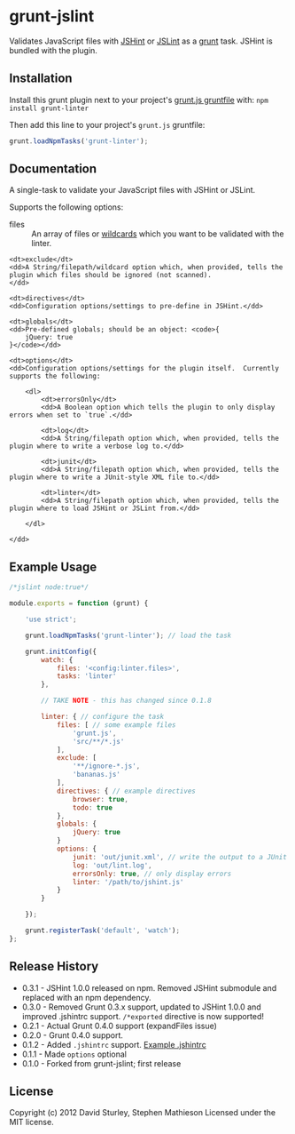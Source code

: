 # grunt-jslint

Validates JavaScript files with [JSHint](https://github.com/jshint/jshint) or [JSLint](https://github.com/douglascrockford/JSLint) as a [grunt](https://github.com/cowboy/grunt) task.  JSHint is bundled with the plugin.

## Installation
Install this grunt plugin next to your project's [grunt.js gruntfile][getting_started] with: `npm install grunt-linter`

Then add this line to your project's `grunt.js` gruntfile:

```javascript
grunt.loadNpmTasks('grunt-linter');
```

[npm_registry_page]: http://search.npmjs.org/#/grunt-linter
[grunt]: https://github.com/cowboy/grunt
[getting_started]: https://github.com/cowboy/grunt/blob/master/docs/getting_started.md

## Documentation

A single-task to validate your JavaScript files with JSHint or JSLint.

Supports the following options:

<dl>
	<dt>files</dt>
	<dd>An array of files or <a href="https://github.com/gruntjs/grunt/blob/master/docs/api_file.md#file-lists-and-wildcards">wildcards</a> which you want to be validated with the linter.</dd>

	<dt>exclude</dt>
	<dd>A String/filepath/wildcard option which, when provided, tells the plugin which files should be ignored (not scanned).
	</dd>

	<dt>directives</dt>
	<dd>Configuration options/settings to pre-define in JSHint.</dd>

	<dt>globals</dt>
	<dd>Pre-defined globals; should be an object: <code>{
		jQuery: true
	}</code></dd>

	<dt>options</dt>
	<dd>Configuration options/settings for the plugin itself.  Currently supports the following:

		<dl>
			<dt>errorsOnly</dt>
			<dd>A Boolean option which tells the plugin to only display errors when set to `true`.</dd>

			<dt>log</dt>
			<dd>A String/filepath option which, when provided, tells the plugin where to write a verbose log to.</dd>

			<dt>junit</dt>
			<dd>A String/filepath option which, when provided, tells the plugin where to write a JUnit-style XML file to.</dd>

			<dt>linter</dt>
			<dd>A String/filepath option which, when provided, tells the plugin where to load JSHint or JSLint from.</dd>

		</dl>

	</dd>
</dl>


## Example Usage
```javascript
/*jslint node:true*/

module.exports = function (grunt) {

	'use strict';

	grunt.loadNpmTasks('grunt-linter'); // load the task

	grunt.initConfig({
		watch: {
			files: '<config:linter.files>',
			tasks: 'linter'
		},

		// TAKE NOTE - this has changed since 0.1.8

		linter: { // configure the task
			files: [ // some example files
				'grunt.js',
				'src/**/*.js'
			],
			exclude: [
				'**/ignore-*.js',
				'bananas.js'
			],
			directives: { // example directives
				browser: true,
				todo: true
			},
			globals: {
				jQuery: true
			}
			options: {
				junit: 'out/junit.xml', // write the output to a JUnit XML
				log: 'out/lint.log',
				errorsOnly: true, // only display errors
				linter: '/path/to/jshint.js'
			}
		}

	});

	grunt.registerTask('default', 'watch');
};
```


## Release History
* 0.3.1 - JSHint 1.0.0 released on npm. Removed JSHint submodule and replaced with an npm dependency.
* 0.3.0 - Removed Grunt 0.3.x support, updated to JSHint 1.0.0 and improved .jshintrc support. `/*exported` directive is now supported!
* 0.2.1 - Actual Grunt 0.4.0 support (expandFiles issue)
* 0.2.0 - Grunt 0.4.0 support.
* 0.1.2 - Added `.jshintrc` support. [Example .jshintrc](https://github.com/circusbred/grunt-linter/blob/master/.jshintrc)
* 0.1.1 - Made `options` optional
* 0.1.0 - Forked from grunt-jslint; first release

## License
Copyright (c) 2012 David Sturley, Stephen Mathieson
Licensed under the MIT license.
